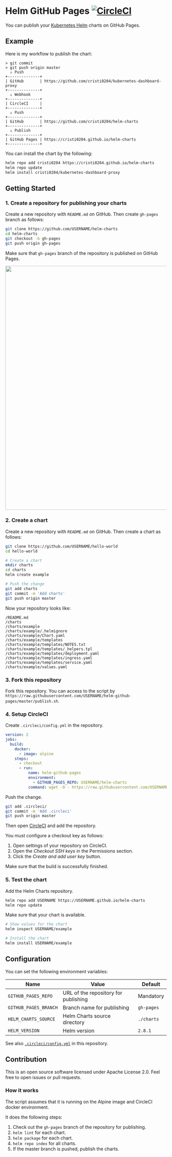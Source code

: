 # Helm GitHub Pages [![CircleCI](https://circleci.com/gh/int128/helm-github-pages.svg?style=shield)](https://circleci.com/gh/int128/helm-github-pages)

You can publish your [Kubernetes Helm](https://github.com/kubernetes/helm) charts on GitHub Pages.

## Example

Here is my workflow to publish the chart:

```
> git commit
> git push origin master
  ↓ Push
+--------------+
| GitHub       | https://github.com/cristi0204/kubernetes-dashboard-proxy
+--------------+
  ↓ Webhook
+--------------+
| CircleCI     |
+--------------+
  ↓ Push
+--------------+
| GitHub       | https://github.com/cristi0204/helm-charts
+--------------+
  ↓ Publish
+--------------+
| GitHub Pages | https://cristi0204.github.io/helm-charts
+--------------+
```

You can install the chart by the following:

```sh
helm repo add cristi0204 https://cristi0204.github.io/helm-charts
helm repo update
helm install cristi0204/kubernetes-dashboard-proxy
```

## Getting Started

### 1. Create a repository for publishing your charts

Create a new repository with `README.md` on GitHub. Then create `gh-pages` branch as follows:

```sh
git clone https://github.com/USERNAME/helm-charts
cd helm-charts
git checkout -b gh-pages
git push origin gh-pages
```

Make sure that `gh-pages` branch of the repository is published on GitHub Pages.

<img src="github-pages-settings.png" width="761">

### 2. Create a chart

Create a new repository with `README.md` on GitHub. Then create a chart as follows:

```sh
git clone https://github.com/USERNAME/hello-world
cd hello-world

# Create a chart
mkdir charts
cd charts
helm create example

# Push the change
git add charts
git commit -m 'Add charts'
git push origin master
```

Now your repository looks like:

```
/README.md
/charts
/charts/example
/charts/example/.helmignore
/charts/example/Chart.yaml
/charts/example/templates
/charts/example/templates/NOTES.txt
/charts/example/templates/_helpers.tpl
/charts/example/templates/deployment.yaml
/charts/example/templates/ingress.yaml
/charts/example/templates/service.yaml
/charts/example/values.yaml
```

### 3. Fork this repository

Fork this repository.
You can access to the script by `https://raw.githubusercontent.com/USERNAME/helm-github-pages/master/publish.sh`.

### 4. Setup CircleCI

Create `.circleci/config.yml` in the repository.

```yaml
version: 2
jobs:
  build:
    docker:
      - image: alpine
    steps:
      - checkout
      - run:
          name: helm-github-pages
          environment:
            - GITHUB_PAGES_REPO: USERNAME/helm-charts
          command: wget -O - https://raw.githubusercontent.com/USERNAME/helm-github-pages/master/publish.sh | sh
```

Push the change.

```sh
git add .circleci/
git commit -m 'Add .circleci'
git push origin master
```

Then open [CircleCI](https://circleci.com) and add the repository.

You must configure a checkout key as follows:

1. Open settings of your repository on CircleCI.
1. Open the *Checkout SSH keys* in the Permissions section.
1. Click the *Create and add user key* button.

Make sure that the build is successfully finished.

### 5. Test the chart

Add the Helm Charts repository.

```sh
helm repo add USERNAME https://USERNAME.github.io/helm-charts
helm repo update
```

Make sure that your chart is available.

```sh
# Show values for the chart
helm inspect USERNAME/example

# Install the chart
helm install USERNAME/example
```

## Configuration

You can set the following environment variables:

Name | Value | Default
-----|-------|--------
`GITHUB_PAGES_REPO` | URL of the repository for publishing | Mandatory
`GITHUB_PAGES_BRANCH` | Branch name for publishing | `gh-pages`
`HELM_CHARTS_SOURCE` | Helm Charts source directory | `./charts`
`HELM_VERSION` | Helm version | `2.8.1`

See also [`.circleci/config.yml`](.circleci/config.yml) in this repository.

## Contribution

This is an open source software licensed under Apache License 2.0.
Feel free to open issues or pull requests.

### How it works

The script assumes that it is running on the Alpine image and CircleCI docker environment.

It does the following steps:

1. Check out the `gh-pages` branch of the repository for publishing.
1. `helm lint` for each chart.
1. `helm package` for each chart.
1. `helm repo index` for all charts.
1. If the master branch is pushed, publish the charts.
